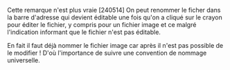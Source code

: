 Cette remarque n'est plus vraie [240514] On peut renommer le ficher dans la barre d'adresse qui devient éditable une fois qu'on a cliqué sur le crayon pour éditer le fichier, y compris pour un fichier image et ce malgré l'indication informant que le fichier n'est pas éditable.

En fait il faut déjà nommer le fichier image car après il n'est pas possible de le modifier ! 
D'où l'importance de suivre une convention de nommage universelle. 
